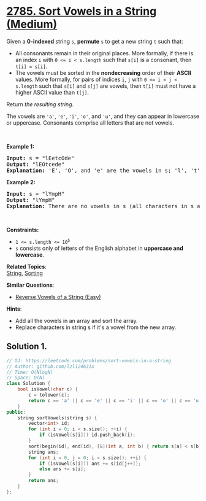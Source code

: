 # [2785. Sort Vowels in a String (Medium)](https://leetcode.com/problems/sort-vowels-in-a-string)

<p>Given a <strong>0-indexed</strong> string <code>s</code>, <strong>permute</strong> <code>s</code> to get a new string <code>t</code> such that:</p>

<ul>
	<li>All consonants remain in their original places. More formally, if there is an index <code>i</code> with <code>0 &lt;= i &lt; s.length</code> such that <code>s[i]</code> is a consonant, then <code>t[i] = s[i]</code>.</li>
	<li>The vowels must be sorted in the <strong>nondecreasing</strong> order of their <strong>ASCII</strong> values. More formally, for pairs of indices <code>i</code>, <code>j</code> with <code>0 &lt;= i &lt; j &lt; s.length</code> such that <code>s[i]</code> and <code>s[j]</code> are vowels, then <code>t[i]</code> must not have a higher ASCII value than <code>t[j]</code>.</li>
</ul>

<p>Return <em>the resulting string</em>.</p>

<p>The vowels are <code>&#39;a&#39;</code>, <code>&#39;e&#39;</code>, <code>&#39;i&#39;</code>, <code>&#39;o&#39;</code>, and <code>&#39;u&#39;</code>, and they can appear in lowercase or uppercase. Consonants comprise all letters that are not vowels.</p>

<p>&nbsp;</p>
<p><strong class="example">Example 1:</strong></p>

<pre>
<strong>Input:</strong> s = &quot;lEetcOde&quot;
<strong>Output:</strong> &quot;lEOtcede&quot;
<strong>Explanation:</strong> &#39;E&#39;, &#39;O&#39;, and &#39;e&#39; are the vowels in s; &#39;l&#39;, &#39;t&#39;, &#39;c&#39;, and &#39;d&#39; are all consonants. The vowels are sorted according to their ASCII values, and the consonants remain in the same places.
</pre>

<p><strong class="example">Example 2:</strong></p>

<pre>
<strong>Input:</strong> s = &quot;lYmpH&quot;
<strong>Output:</strong> &quot;lYmpH&quot;
<strong>Explanation:</strong> There are no vowels in s (all characters in s are consonants), so we return &quot;lYmpH&quot;.
</pre>

<p>&nbsp;</p>
<p><strong>Constraints:</strong></p>

<ul>
	<li><code>1 &lt;= s.length &lt;= 10<sup>5</sup></code></li>
	<li><code>s</code> consists only of letters of the&nbsp;English alphabet&nbsp;in <strong>uppercase and lowercase</strong>.</li>
</ul>


**Related Topics**:  
[String](https://leetcode.com/tag/string), [Sorting](https://leetcode.com/tag/sorting)

**Similar Questions**:
* [Reverse Vowels of a String (Easy)](https://leetcode.com/problems/reverse-vowels-of-a-string)

**Hints**:
* Add all the vowels in an array and sort the array.
* Replace characters in string s if it's a vowel from the new array.

## Solution 1.

```cpp
// OJ: https://leetcode.com/problems/sort-vowels-in-a-string
// Author: github.com/lzl124631x
// Time: O(NlogN)
// Space: O(N)
class Solution {
    bool isVowel(char c) {
        c = tolower(c);
        return c == 'a' || c == 'e' || c == 'i' || c == 'o' || c == 'u';
    }
public:
    string sortVowels(string s) {
        vector<int> id;
        for (int i = 0; i < s.size(); ++i) {
            if (isVowel(s[i])) id.push_back(i);
        }
        sort(begin(id), end(id), [&](int a, int b) { return s[a] < s[b]; });
        string ans;
        for (int i = 0, j = 0; i < s.size(); ++i) {
            if (isVowel(s[i])) ans += s[id[j++]];
            else ans += s[i];
        }
        return ans;
    }
};
```